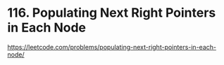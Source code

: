 # 116. Populating Next Right Pointers in Each Node

https://leetcode.com/problems/populating-next-right-pointers-in-each-node/